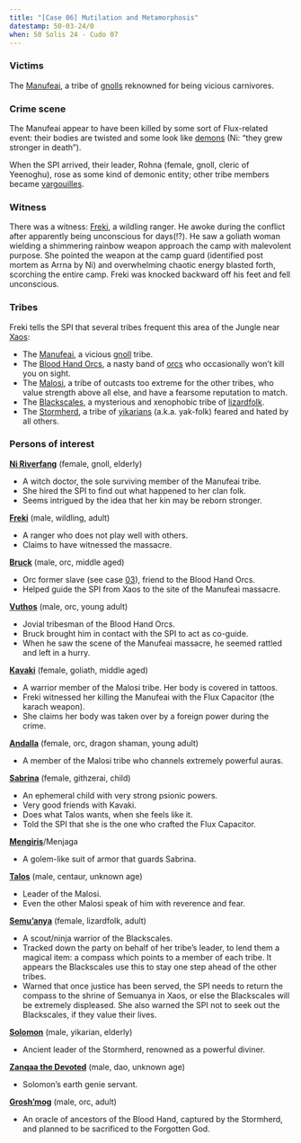 ```yaml
---
title: "[Case 06] Mutilation and Metamorphosis"
datestamp: 50-03-24/0
when: 50 Solis 24 - Cudo 07
---
```


### Victims

The [Manufeai](../orgs/manufeai), a tribe of [gnolls](../creatures/gnolls) reknowned for being vicious carnivores.

### Crime scene

The Manufeai appear to have been killed by some sort of Flux-related event: their bodies are twisted and some look like [demons](../creatures/demons) (Ni: “they grew stronger in death”).

When the SPI arrived, their leader, Rohna (female, gnoll, cleric of Yeenoghu), rose as some kind of demonic entity; other tribe members became [vargouilles](../creatures/vargouilles).

### Witness

There was a witness: [Freki](../dossiers/freki), a wildling ranger. He awoke during the conflict after apparently being unconscious for days(!?). He saw a goliath woman wielding a shimmering rainbow weapon approach the camp with malevolent purpose. She pointed the weapon at the camp guard (identified post mortem as Arrna by Ni) and overwhelming chaotic energy blasted forth, scorching the entire camp. Freki was knocked backward off his feet and fell unconscious.

### Tribes

Freki tells the SPI that several tribes frequent this area of the Jungle near [Xaos](../locales/xaos):

* The [Manufeai](../orgs/manufeai), a vicious [gnoll](../creatures/gnolls) tribe.
* The [Blood Hand Orcs](../orgs/blood-hand-orcs), a nasty band of [orcs](../creatures/orcs) who occasionally won’t kill you on sight.
* The [Malosi](../orgs/malosi), a tribe of outcasts too extreme for the other tribes, who value strength above all else, and have a fearsome reputation to match.
* The [Blackscales](../orgs/blackscales), a mysterious and xenophobic tribe of [lizardfolk](../creatures/lizardfolk).
* The [Stormherd](../orgs/stormherd), a tribe of [yikarians](../creatures/yikarians) (a.k.a. yak-folk) feared and hated by all others.

### Persons of interest

**[Ni Riverfang](../dossiers/ni-riverfang)** (female, gnoll, elderly)
* A witch doctor, the sole surviving member of the Manufeai tribe.
* She hired the SPI to find out what happened to her clan folk.
* Seems intrigued by the idea that her kin may be reborn stronger.

**[Freki](../dossiers/freki)** (male, wildling, adult)
* A ranger who does not play well with others.
* Claims to have witnessed the massacre.

**[Bruck](../dossiers/bruck)** (male, orc, middle aged)
* Orc former slave (see case [03](https://docs.google.com/document/d/1ZlbFWYoPGjTVhZNyKgPrPm3gXClVqlQcoFloUPbCu_A)), friend to the Blood Hand Orcs.
* Helped guide the SPI from Xaos to the site of the Manufeai massacre.

**[Vuthos](../dossiers/vuthos)** (male, orc, young adult)
* Jovial tribesman of the Blood Hand Orcs.
* Bruck brought him in contact with the SPI to act as co-guide.
* When he saw the scene of the Manufeai massacre, he seemed rattled and left in a hurry.

**[Kavaki](../dossiers/kavaki)** (female, goliath, middle aged)
* A warrior member of the Malosi tribe. Her body is covered in tattoos.
* Freki witnessed her killing the Manufeai with the Flux Capacitor (the karach weapon).
* She claims her body was taken over by a foreign power during the crime.

**[Andalla](../dossiers/andalla)** (female, orc, dragon shaman, young adult)
* A member of the Malosi tribe who channels extremely powerful auras.

**[Sabrina](../dossiers/sabrina)** (female, githzerai, child)
* An ephemeral child with very strong psionic powers.
* Very good friends with Kavaki.
* Does what Talos wants, when she feels like it.
* Told the SPI that she is the one who crafted the Flux Capacitor.

**[Mengiris](../dossiers/mengiris)**/Menjaga
* A golem-like suit of armor that guards Sabrina.

**[Talos](../dossiers/talos)** (male, centaur, unknown age)
* Leader of the Malosi.
* Even the other Malosi speak of him with reverence and fear.

**[Semu’anya](../dossiers/semuanya)** (female, lizardfolk, adult)
* A scout/ninja warrior of the Blackscales.
* Tracked down the party on behalf of her tribe’s leader, to lend them a magical item: a compass which points to a member of each tribe. It appears the Blackscales use this to stay one step ahead of the other tribes.
* Warned that once justice has been served, the SPI needs to return the compass to the shrine of Semuanya in Xaos, or else the Blackscales will be extremely displeased. She also warned the SPI not to seek out the Blackscales, if they value their lives.

**[Solomon](../dossiers/solomon)** (male, yikarian, elderly)
* Ancient leader of the Stormherd, renowned as a powerful diviner.

**[Zanqaa the Devoted](../dossiers/zanqaa-the-devoted)** (male, dao, unknown age)
* Solomon’s earth genie servant.

**[Grosh’mog](../dossiers/groshmog)** (male, orc, adult)
* An oracle of ancestors of the Blood Hand, captured by the Stormherd, and planned to be sacrificed to the Forgotten God.
